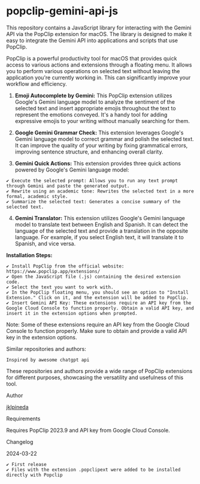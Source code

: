 # popclip-gemini-api-js
This repository contains a JavaScript library for interacting with the Gemini API via the PopClip extension for macOS. The library is designed to make it easy to integrate the Gemini API into applications and scripts that use PopClip.

PopClip is a powerful productivity tool for macOS that provides quick access to various actions and extensions through a floating menu. It allows you to perform various operations on selected text without leaving the application you're currently working in. This can significantly improve your workflow and efficiency.

1. **Emoji Autocomplete by Gemini:** This PopClip extension utilizes Google's Gemini language model to analyze the sentiment of the selected text and insert appropriate emojis throughout the text to represent the emotions conveyed. It's a handy tool for adding expressive emojis to your writing without manually searching for them.

2. **Google Gemini Grammar Check:** This extension leverages Google's Gemini language model to correct grammar and polish the selected text. It can improve the quality of your writing by fixing grammatical errors, improving sentence structure, and enhancing overall clarity.

3. **Gemini Quick Actions:** This extension provides three quick actions powered by Google's Gemini language model:
```
✔ Execute the selected prompt: Allows you to run any text prompt through Gemini and paste the generated output.
✔ Rewrite using an academic tone: Rewrites the selected text in a more formal, academic style.
✔ Summarize the selected text: Generates a concise summary of the selected text.
```

4. **Gemini Translator:** This extension utilizes Google's Gemini language model to translate text between English and Spanish. It can detect the language of the selected text and provide a translation in the opposite language. For example, if you select English text, it will translate it to Spanish, and vice versa.

**Installation Steps:**
```
✔ Install PopClip from the official website: https://www.popclip.app/extensions/
✔ Open the JavaScript file (.js) containing the desired extension code.
✔ Select the text you want to work with.
✔ In the PopClip floating menu, you should see an option to "Install Extension." Click on it, and the extension will be added to PopClip.
✔ Insert Gemini API Key: These extensions require an API key from the Google Cloud Console to function properly. Obtain a valid API key, and insert it in the extension options when prompted.
```

Note: Some of these extensions require an API key from the Google Cloud Console to function properly. Make sure to obtain and provide a valid API key in the extension options.

Similar repositories and authors:
```
Inspired by awesome chatgpt api
```
These repositories and authors provide a wide range of PopClip extensions for different purposes, showcasing the versatility and usefulness of this tool.

Author

[jklpineda](https://github.com/jklpineda)

Requirements

Requires PopClip 2023.9 and API key from Google Cloud Console.

Changelog

2024-03-22
```
✔ First release
✔ Files with the extension .popclipext were added to be installed directly with Popclip
```
